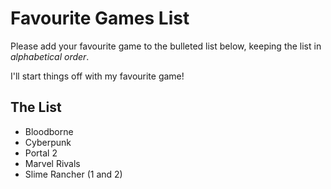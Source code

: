 # Favourite Games List

Please add your favourite game to the bulleted list below, keeping the list in *alphabetical order*.

I'll start things off with my favourite game!

## The List

* Bloodborne
* Cyberpunk
* Portal 2
* Marvel Rivals
* Slime Rancher  (1 and 2)
